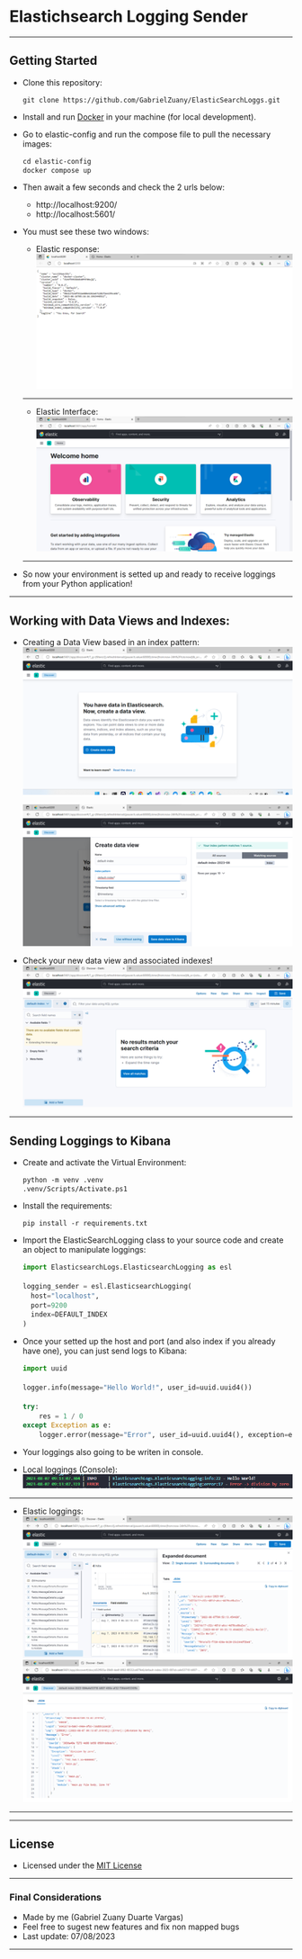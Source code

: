 # Elastichsearch Logging Sender

---

## Getting Started

- Clone this repository:
  ```Shell
  git clone https://github.com/GabrielZuany/ElasticSearchLoggs.git
  ```

- Install and run [Docker](https://docs.docker.com/engine/install/) in your machine (for local development).

- Go to elastic-config and run the compose file to pull the necessary images:
  ```Shell
  cd elastic-config
  docker compose up
  ```

- Then await a few seconds and check the 2 urls below:
  - http://localhost:9200/
  - http://localhost:5601/
 
- You must see these two windows:
  - Elastic response:
    ![elastic response](assets/local9200.png "Elastic Response")
  - ---
  - Elastic Interface:
    ![elastic interface](assets/elastic_home.png "Elastic Interface")
  - ---

- So now your environment is setted up and ready to receive loggings from your Python application!
---

## Working with Data Views and Indexes:

- Creating a Data View based in an index pattern:
    ![Creating Data View](assets/creating_dataView.png "Creating Data View")

    ![Creating Data View](assets/creating_dataView_2.png "Creating Data View")

- Check your new data view and associated indexes!
    ![Loggings Screen](assets/logging_screen.png "Logging Screen")

---

## Sending Loggings to Kibana

- Create and activate the Virtual Environment:
    ```Shell
    python -m venv .venv
    .venv/Scripts/Activate.ps1
    ```

- Install the requirements:
    ```Shell
    pip install -r requirements.txt
    ```

- Import the ElasticSearchLogging class to your source code and create an object to manipulate loggings:
  ```Python
  import ElasticsearchLogs.ElasticsearchLogging as esl

  logging_sender = esl.ElasticsearchLogging(
    host="localhost",
    port=9200
    index=DEFAULT_INDEX
  )
  ```

- Once your setted up the host and port (and also index if you already have one), you can just send logs to Kibana:
    ```Python
    import uuid
    
    logger.info(message="Hello World!", user_id=uuid.uuid4())

    try:
        res = 1 / 0
    except Exception as e:
        logger.error(message="Error", user_id=uuid.uuid4(), exception=e)
    ```

- Your loggings also going to be writen in console.

- Local loggings (Console):
    ![local loggings](assets/console_logging.png "Local Loggings")
- ---
- Elastic loggings:
    ![elastic loggings](assets/elastic_logging_1.png "Elastic Loggings")
    ![elastic loggings](assets/elastic_logging_2.png "Elastic Loggings")
- ---

---

## License

- Licensed under the [MIT License](https://mit-license.org/)
---

### Final Considerations
- Made by me (Gabriel Zuany Duarte Vargas)
- Feel free to sugest new features and fix non mapped bugs
- Last update: 07/08/2023

---
